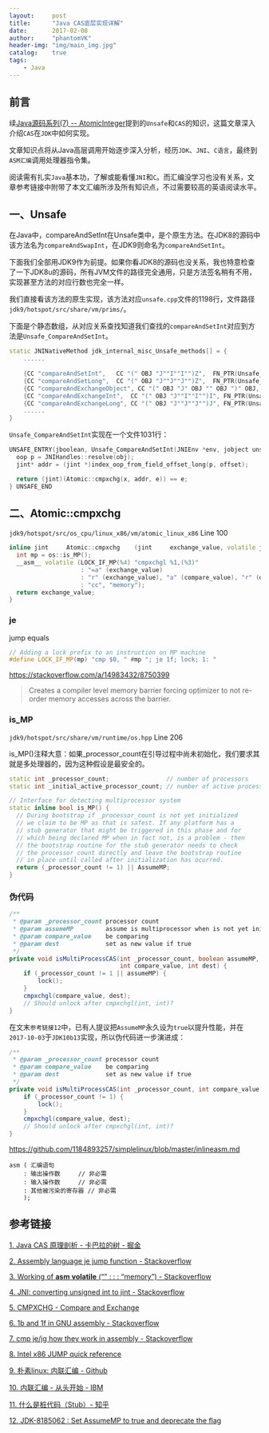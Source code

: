 ```yaml
---
layout:     post
title:      "Java CAS底层实现详解"
date:       2017-02-08
author:     "phantomVK"
header-img: "img/main_img.jpg"
catalog:    true
tags:
    - Java
---
```


## 前言

续[Java源码系列(7) -- AtomicInteger](https://phantomvk.github.io/2018/01/17/AtomicInteger/)提到的`Unsafe`和`CAS`的知识，这篇文章深入介绍`CAS`在`JDK`中如何实现。

文章知识点将从Java高层调用开始逐步深入分析，经历`JDK`、`JNI`、`C语言`，最终到`ASM汇编`调用处理器指令集。

阅读需有扎实`Java`基本功，了解或能看懂`JNI`和`C`。而汇编没学习也没有关系，文章参考链接中附带了本文汇编所涉及所有知识点，不过需要较高的英语阅读水平。

## 一、Unsafe


在Java中，compareAndSetInt在Unsafe类中，是个原生方法。在JDK8的源码中该方法名为`compareAndSwapInt`，在JDK9则命名为`compareAndSetInt`。

下面我们全部用JDK9作为前提。如果你看JDK8的源码也没关系，我也特意检查了一下JDK8u的源码，所有JVM文件的路径完全通用，只是方法签名稍有不用，实现甚至方法的对应行数也完全一样。


我们直接看该方法的原生实现，该方法对应`unsafe.cpp`文件的1198行，文件路径`jdk9/hotspot/src/share/vm/prims/`。

下面是个静态数组，从对应关系查找知道我们查找的`compareAndSetInt`对应到方法是`Unsafe_CompareAndSetInt`。

```cpp
static JNINativeMethod jdk_internal_misc_Unsafe_methods[] = {
    ......
    
    {CC "compareAndSetInt",   CC "(" OBJ "J""I""I"")Z",  FN_PTR(Unsafe_CompareAndSetInt)},
    {CC "compareAndSetLong",  CC "(" OBJ "J""J""J"")Z",  FN_PTR(Unsafe_CompareAndSetLong)},
    {CC "compareAndExchangeObject", CC "(" OBJ "J" OBJ "" OBJ ")" OBJ, FN_PTR(Unsafe_CompareAndExchangeObject)},
    {CC "compareAndExchangeInt",  CC "(" OBJ "J""I""I"")I", FN_PTR(Unsafe_CompareAndExchangeInt)},
    {CC "compareAndExchangeLong", CC "(" OBJ "J""J""J"")J", FN_PTR(Unsafe_CompareAndExchangeLong)},
    ......
}
```

`Unsafe_CompareAndSetInt`实现在一个文件1031行：

```cpp
UNSAFE_ENTRY(jboolean, Unsafe_CompareAndSetInt(JNIEnv *env, jobject unsafe, jobject obj, jlong offset, jint e, jint x)) {
  oop p = JNIHandles::resolve(obj);
  jint* addr = (jint *)index_oop_from_field_offset_long(p, offset);

  return (jint)(Atomic::cmpxchg(x, addr, e)) == e;
} UNSAFE_END
```

## 二、Atomic::cmpxchg

`jdk9/hotspot/src/os_cpu/linux_x86/vm/atomic_linux_x86` Line 100

```cpp
inline jint     Atomic::cmpxchg    (jint     exchange_value, volatile jint*     dest, jint     compare_value, cmpxchg_memory_order order) {
  int mp = os::is_MP();
  __asm__ volatile (LOCK_IF_MP(%4) "cmpxchgl %1,(%3)"
                    : "=a" (exchange_value)
                    : "r" (exchange_value), "a" (compare_value), "r" (dest), "r" (mp)
                    : "cc", "memory");
  return exchange_value;
}
```

### je 

jump equals


```cpp
// Adding a lock prefix to an instruction on MP machine
#define LOCK_IF_MP(mp) "cmp $0, " #mp "; je 1f; lock; 1: "
```

https://stackoverflow.com/a/14983432/8750399

> Creates a compiler level memory barrier forcing optimizer to not re-order memory accesses across the barrier.


### is_MP




`jdk9/hotspot/src/share/vm/runtime/os.hpp` Line 206

is_MP()注释大意：如果_processor_count在引导过程中尚未初始化，我们要求其就是多处理器的，因为这种假设是最安全的。

```cpp
static int _processor_count;                // number of processors
static int _initial_active_processor_count; // number of active processors during initialization.

// Interface for detecting multiprocessor system
static inline bool is_MP() {
  // During bootstrap if _processor_count is not yet initialized
  // we claim to be MP as that is safest. If any platform has a
  // stub generator that might be triggered in this phase and for
  // which being declared MP when in fact not, is a problem - then
  // the bootstrap routine for the stub generator needs to check
  // the processor count directly and leave the bootstrap routine
  // in place until called after initialization has ocurred.
  return (_processor_count != 1) || AssumeMP;
}
```

### 伪代码

```java
/**
 * @param _processor_count processor count
 * @param assumeMP         assume is multiprocessor when is not yet initialized
 * @param compare_value    be comparing
 * @param dest             set as new value if true
 */
private void isMultiProcessCAS(int _processor_count, boolean assumeMP,
                               int compare_value, int dest) {                               
    if (_processor_count != 1 || assumeMP) {
        lock();
    }
    cmpxchgl(compare_value, dest);
    // Should unlock after cmpxchgl(int, int)?
}
```

在文末`参考链接12`中，已有人提议把`AssumeMP`永久设为`true`以提升性能，并在`2017-10-03`于`JDK10b13`实现，所以伪代码进一步演进成：

```java
/**
 * @param _processor_count processor count
 * @param compare_value    be comparing
 * @param dest             set as new value if true
 */
private void isMultiProcessCAS(int _processor_count, int compare_value, int dest) {      
    if (_processor_count != 1) {
        lock();
    }
    cmpxchgl(compare_value, dest);
    // Should unlock after cmpxchgl(int, int)?
}
```

https://github.com/1184893257/simplelinux/blob/master/inlineasm.md


    asm ( 汇编语句
        : 输出操作数		// 非必需
        : 输入操作数		// 非必需
        : 其他被污染的寄存器	// 非必需
        );

## 参考链接

[1. Java CAS 原理剖析 - 卡巴拉的树 - 掘金](https://juejin.im/post/5a73cbbff265da4e807783f5)

[2. Assembly language je jump function - Stackoverflow](https://stackoverflow.com/questions/1582960/assembly-language-je-jump-function)

[3. Working of __asm__ __volatile__ (“” : : : “memory”) - Stackoverflow](https://stackoverflow.com/questions/14950614/working-of-asm-volatile-memory)

[4. JNI: converting unsigned int to jint - Stackoverflow](https://stackoverflow.com/questions/8012450/jni-converting-unsigned-int-to-jint)

[5. CMPXCHG - Compare and Exchange](http://faydoc.tripod.com/cpu/cmpxchg.htm)

[6. 1b and 1f in GNU assembly - Stackoverflow](https://stackoverflow.com/questions/27353096/1b-and-1f-in-gnu-assembly)

[7. cmp je/jg how they work in assembly - Stackoverflow](https://stackoverflow.com/questions/12665289/cmp-je-jg-how-they-work-in-assembly)

[8. Intel x86 JUMP quick reference](http://www.unixwiz.net/techtips/x86-jumps.html)

[9. 朴素linux: 内联汇编  - Github](https://github.com/1184893257/simplelinux/blob/master/inlineasm.md)

[10. 内联汇编 - 从头开始 - IBM](https://www.ibm.com/developerworks/cn/aix/library/au-inline_assembly/index.html)

[11. 什么是桩代码（Stub）- 知乎](https://www.zhihu.com/question/24844900)

[12. JDK-8185062 : Set AssumeMP to true and deprecate the flag](https://bugs.java.com/view_bug.do?bug_id=8185062)


